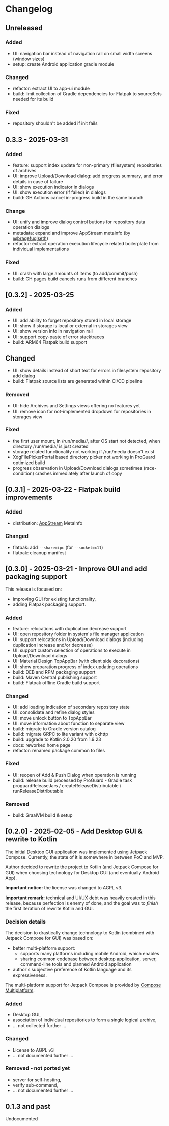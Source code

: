 # Changelog

## Unreleased

### Added

- UI: navigation bar instead of navigation rail on small width screens (window sizes)
- setup: create Android application gradle module

### Changed

- refactor: extract UI to app-ui module
- build: limit collection of Gradle dependencies for Flatpak to sourceSets needed for its build

### Fixed

- repository shouldn't be added if init fails

## 0.3.3 - 2025-03-31

### Added

- feature: support index update for non-primary (filesystem) repositories of archives
- UI: improve Upload/Download dialog: add progress summary, and error details in case of failure 
- UI: show execution indicator in dialogs
- UI: show execution error (if failed) in dialogs
- build: GH Actions cancel in-progress build in the same branch

### Change

- UI: unify and improve dialog control buttons for repository data operation dialogs
- metadata: expand and improve AppStream metainfo (by [@bragefuglseth])
- refactor: extract operation execution lifecycle related boilerplate from individual implementations

### Fixed

- UI: crash with large amounts of items (to add/commit/push)
- build: GH pages build cancels runs from different branches 

## [0.3.2] - 2025-03-25

### Added

- UI: add ability to forget repository stored in local storage
- UI: show if storage is local or external in storages view
- UI: show version info in navigation rail
- UI: support copy-paste of error stacktraces
- build: ARM64 Flatpak build support

## Changed

- UI: show details instead of short text for errors in filesystem repository add dialog
- build: Flatpak source lists are generated within CI/CD pipeline

### Removed

- UI: hide Archives and Settings views offering no features yet
- UI: remove icon for not-implemented dropdown for repositories in storages view

### Fixed

- the first user mount, in /run/media/<user>/<media>, after OS start not detected, when directory /run/media/<user> is just created
- storage related functionality not working if /run/media doesn't exist
- XdgFilePickerPortal based directory picker not working in ProGuard optimized build
- progress observation in Upload/Download dialogs sometimes (race-condition) crashes immediately after launch of copy

## [0.3.1] - 2025-03-22 - Flatpak build improvements

### Added

- distribution: [AppStream] MetaInfo

### Changed

- flatpak: add `--share=ipc` (for `--socket=x11`)
- flatpak: cleanup manifest

## [0.3.0] - 2025-03-21 - Improve GUI and add packaging support

This release is focused on:

- improving GUI for existing functionality,
- adding Flatpak packaging support.

### Added

- feature: relocations with duplication decrease support
- UI: open repository folder in system's file manager application
- UI: support relocations in Upload/Download dialogs (including duplication increase and/or decrease)
- UI: support custom selection of operations to execute in Upload/Download dialogs
- UI: Material Design TopAppBar (with client side decorations)
- UI: show preparation progress of index updating operations
- build: DEB and RPM packaging support
- build: Maven Central publishing support
- build: Flatpak offline Gradle build support

### Changed

- UI: add loading indication of secondary repository state
- UI: consolidate and refine dialog styles
- UI: move unlock button to TopAppBar
- UI: move information about function to separate view
- build: migrate to Gradle version catalog
- build: migrate GRPC to lite variant with okhttp
- build: upgrade to Kotlin 2.0.20 from 1.9.23
- docs: reworked home page
- refactor: renamed package common to files

### Fixed

- UI: reopen of Add & Push Dialog when operation is running
- build: release build processed by ProGuard - Gradle task proguardReleaseJars / createReleaseDistributable / runReleaseDistributable

### Removed

- build: GraalVM build & setup

## [0.2.0] - 2025-02-05 - Add Desktop GUI & rewrite to Kotlin

The initial Desktop GUI application was implemented using Jetpack Compose. Currently, the state of it is somewhere in between PoC and MVP.

Author decided to rewrite the project to Kotlin (and Jetpack Compose for GUI) when choosing technology for Desktop GUI (and eventually Android App).

**Important notice:** the license was changed to AGPL v3.

**Important remark:** technical and UI/UX debt was heavily created in this release, because perfection is enemy of done, and the goal was to _finish_ the first iteration of rewrite Kotlin and GUI.

### Decision details

The decision to drastically change technology to Kotlin (combined with Jetpack Compose for GUI) was based on:

- better multi-platform support:
  - supports many platforms including mobile Android, which enables
  - sharing common codebase between desktop application, server, command-line tools and planned Android application
- author's subjective preference of Kotlin language and its expressiveness.

The multi-platform support for Jetpack Compose is provided by [Compose Multiplatform][compose-multiplatform].

### Added 

- Desktop GUI,
- association of individual repositories to form a single logical archive, 
- ... not collected further ...

### Changed

- License to AGPL v3
- ... not documented further ...

### Removed - not ported yet

- server for self-hosting,
- verify sub-command,
- ... not documented further ...

## 0.1.3 and past

Undocumented

[AppStream]: https://www.freedesktop.org/software/appstream/docs/
[compose-multiplatform]: https://www.jetbrains.com/compose-multiplatform/
[@bragefuglseth]: https://github.com/bragefuglseth
